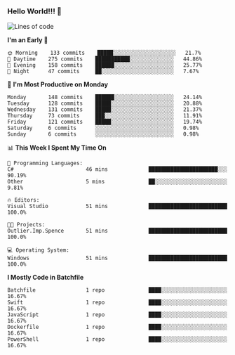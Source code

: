 ### Hello World!!! 👋

<!--
**kekotek/kekotek** is a ✨ _special_ ✨ repository because its `README.md` (this file) appears on your GitHub profile.

Here are some ideas to get you started:

- 🔭 I’m currently working on ...
- 🌱 I’m currently learning ...
- 👯 I’m looking to collaborate on ...
- 🤔 I’m looking for help with ...
- 💬 Ask me about ...
- 📫 How to reach me: ...
- 😄 Pronouns: ...
- ⚡ Fun fact: ...
-->

<!--START_SECTION:waka-->
![Lines of code](https://img.shields.io/badge/From%20Hello%20World%20I%27ve%20Written-18753%20lines%20of%20code-blue)

**I'm an Early 🐤** 

```text
🌞 Morning    133 commits    █████░░░░░░░░░░░░░░░░░░░░   21.7% 
🌆 Daytime    275 commits    ███████████░░░░░░░░░░░░░░   44.86% 
🌃 Evening    158 commits    ██████░░░░░░░░░░░░░░░░░░░   25.77% 
🌙 Night      47 commits     ██░░░░░░░░░░░░░░░░░░░░░░░   7.67%

```
📅 **I'm Most Productive on Monday** 

```text
Monday       148 commits    ██████░░░░░░░░░░░░░░░░░░░   24.14% 
Tuesday      128 commits    █████░░░░░░░░░░░░░░░░░░░░   20.88% 
Wednesday    131 commits    █████░░░░░░░░░░░░░░░░░░░░   21.37% 
Thursday     73 commits     ███░░░░░░░░░░░░░░░░░░░░░░   11.91% 
Friday       121 commits    █████░░░░░░░░░░░░░░░░░░░░   19.74% 
Saturday     6 commits      ░░░░░░░░░░░░░░░░░░░░░░░░░   0.98% 
Sunday       6 commits      ░░░░░░░░░░░░░░░░░░░░░░░░░   0.98%

```


📊 **This Week I Spent My Time On** 

```text
💬 Programming Languages: 
C#                       46 mins             ██████████████████████░░░   90.19% 
Other                    5 mins              ██░░░░░░░░░░░░░░░░░░░░░░░   9.81%

🔥 Editors: 
Visual Studio            51 mins             █████████████████████████   100.0%

🐱‍💻 Projects: 
Outlier.Imp.Spence       51 mins             █████████████████████████   100.0%

💻 Operating System: 
Windows                  51 mins             █████████████████████████   100.0%

```

**I Mostly Code in Batchfile** 

```text
Batchfile                1 repo              ████░░░░░░░░░░░░░░░░░░░░░   16.67% 
Swift                    1 repo              ████░░░░░░░░░░░░░░░░░░░░░   16.67% 
JavaScript               1 repo              ████░░░░░░░░░░░░░░░░░░░░░   16.67% 
Dockerfile               1 repo              ████░░░░░░░░░░░░░░░░░░░░░   16.67% 
PowerShell               1 repo              ████░░░░░░░░░░░░░░░░░░░░░   16.67%

```



<!--END_SECTION:waka-->
